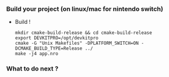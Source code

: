 <a name="switch"></a>
### Build your project (on linux/mac for nintendo switch)
- Build !
  ```
  mkdir cmake-build-release && cd cmake-build-release
  export DEVKITPRO=/opt/devkitpro
  cmake -G "Unix Makefiles" -DPLATFORM_SWITCH=ON -DCMAKE_BUILD_TYPE=Release ../
  make -j4 app.nro
  ```
<a name="next"></a>
### What to do next ?
